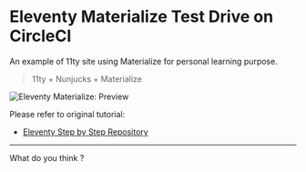 # Eleventy Materialize Test Drive on CircleCI

An example of 11ty site using Materialize for personal learning purpose.

> 11ty + Nunjucks + Materialize

![Eleventy Materialize: Preview][11ty-materialize-preview]

Please refer to original tutorial:

* [Eleventy Step by Step Repository][tutorial-11ty]

-- -- --

What do you think ?

[tutorial-11ty]:            https://gitlab.com/epsi-rns/tutor-11ty-materialize/
[11ty-materialize-preview]: https://gitlab.com/epsi-rns/tutor-11ty-materialize/raw/master/11ty-materialize-preview.png
